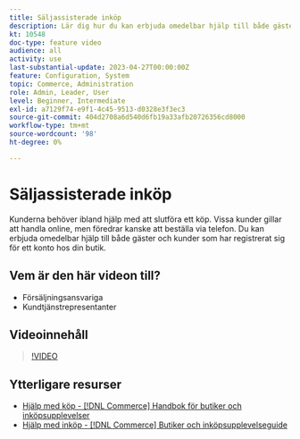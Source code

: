 ```yaml
---
title: Säljassisterade inköp
description: Lär dig hur du kan erbjuda omedelbar hjälp till både gäster och kunder som har registrerat sig för ett konto hos din butik.
kt: 10548
doc-type: feature video
audience: all
activity: use
last-substantial-update: 2023-04-27T00:00:00Z
feature: Configuration, System
topic: Commerce, Administration
role: Admin, Leader, User
level: Beginner, Intermediate
exl-id: a7129f74-e9f1-4c45-9513-d0328e3f3ec3
source-git-commit: 404d2708a6d540d6fb19a33afb20726356cd8000
workflow-type: tm+mt
source-wordcount: '98'
ht-degree: 0%

---
```


# Säljassisterade inköp

Kunderna behöver ibland hjälp med att slutföra ett köp. Vissa kunder gillar att handla online, men föredrar kanske att beställa via telefon. Du kan erbjuda omedelbar hjälp till både gäster och kunder som har registrerat sig för ett konto hos din butik.

## Vem är den här videon till?

- Försäljningsansvariga
- Kundtjänstrepresentanter

## Videoinnehåll

>[!VIDEO](https://video.tv.adobe.com/v/343662?quality=12&learn=on)

## Ytterligare resurser

- [Hjälp med köp - [!DNL Commerce] Handbok för butiker och inköpsupplevelser](https://experienceleague.adobe.com/docs/commerce-admin/customers/customer-accounts/manage/login-as-customer.html)
- [Hjälp med inköp - [!DNL Commerce] Butiker och inköpsupplevelseguide](https://experienceleague.adobe.com/docs/commerce-admin/stores-sales/introduction.html#shopping-assistance)
